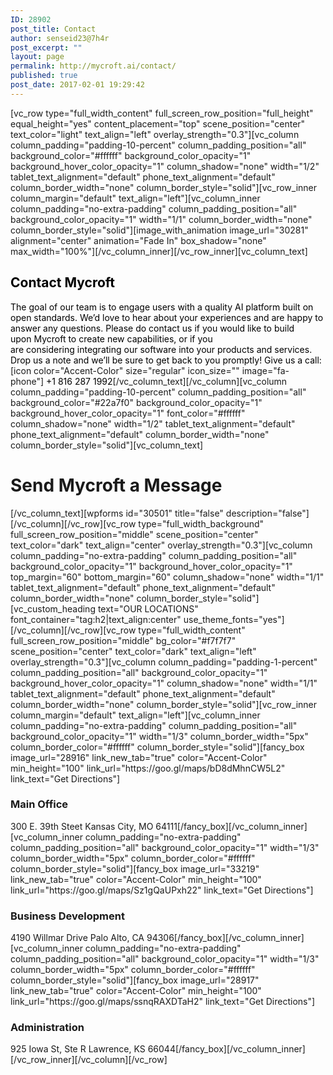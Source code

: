 ```yaml
---
ID: 28902
post_title: Contact
author: senseid23@7h4r
post_excerpt: ""
layout: page
permalink: http://mycroft.ai/contact/
published: true
post_date: 2017-02-01 19:29:42
---
```

[vc_row type="full_width_content" full_screen_row_position="full_height" equal_height="yes" content_placement="top" scene_position="center" text_color="light" text_align="left" overlay_strength="0.3"][vc_column column_padding="padding-10-percent" column_padding_position="all" background_color="#ffffff" background_color_opacity="1" background_hover_color_opacity="1" column_shadow="none" width="1/2" tablet_text_alignment="default" phone_text_alignment="default" column_border_width="none" column_border_style="solid"][vc_row_inner column_margin="default" text_align="left"][vc_column_inner column_padding="no-extra-padding" column_padding_position="all" background_color_opacity="1" width="1/1" column_border_width="none" column_border_style="solid"][image_with_animation image_url="30281" alignment="center" animation="Fade In" box_shadow="none" max_width="100%"][/vc_column_inner][/vc_row_inner][vc_column_text]
<h2><span style="color: #000000;">Contact Mycroft</span></h2>
<span style="color: #000000;">The goal of our team is to engage users with a quality AI platform built on open standards. We’d love to hear about your experiences and are happy to answer any questions.</span>
<span style="color: #000000;">
Please do contact us if you would like to build upon Mycroft to create new capabilities, or if you are considering integrating our software into your products and services.</span>
<span style="color: #000000;">
Drop us a note and we’ll be sure to get back to you promptly!</span>
<span style="color: #000000;">
Give us a call:</span>
[icon color="Accent-Color" size="regular" icon_size="" image="fa-phone"] <span style="color: #000000;">+1 816 287 1992</span>[/vc_column_text][/vc_column][vc_column column_padding="padding-10-percent" column_padding_position="all" background_color="#22a7f0" background_color_opacity="1" background_hover_color_opacity="1" font_color="#ffffff" column_shadow="none" width="1/2" tablet_text_alignment="default" phone_text_alignment="default" column_border_width="none" column_border_style="solid"][vc_column_text]
<h1>Send Mycroft a Message</h1>
[/vc_column_text][wpforms id="30501" title="false" description="false"][/vc_column][/vc_row][vc_row type="full_width_background" full_screen_row_position="middle" scene_position="center" text_color="dark" text_align="center" overlay_strength="0.3"][vc_column column_padding="no-extra-padding" column_padding_position="all" background_color_opacity="1" background_hover_color_opacity="1" top_margin="60" bottom_margin="60" column_shadow="none" width="1/1" tablet_text_alignment="default" phone_text_alignment="default" column_border_width="none" column_border_style="solid"][vc_custom_heading text="OUR LOCATIONS" font_container="tag:h2|text_align:center" use_theme_fonts="yes"][/vc_column][/vc_row][vc_row type="full_width_content" full_screen_row_position="middle" bg_color="#f7f7f7" scene_position="center" text_color="dark" text_align="left" overlay_strength="0.3"][vc_column column_padding="padding-1-percent" column_padding_position="all" background_color_opacity="1" background_hover_color_opacity="1" column_shadow="none" width="1/1" tablet_text_alignment="default" phone_text_alignment="default" column_border_width="none" column_border_style="solid"][vc_row_inner column_margin="default" text_align="left"][vc_column_inner column_padding="no-extra-padding" column_padding_position="all" background_color_opacity="1" width="1/3" column_border_width="5px" column_border_color="#ffffff" column_border_style="solid"][fancy_box image_url="28916" link_new_tab="true" color="Accent-Color" min_height="100" link_url="https://goo.gl/maps/bD8dMhnCW5L2" link_text="Get Directions"]
<h3>Main Office</h3>
300 E. 39th Steet
Kansas City, MO 64111[/fancy_box][/vc_column_inner][vc_column_inner column_padding="no-extra-padding" column_padding_position="all" background_color_opacity="1" width="1/3" column_border_width="5px" column_border_color="#ffffff" column_border_style="solid"][fancy_box image_url="33219" link_new_tab="true" color="Accent-Color" min_height="100" link_url="https://goo.gl/maps/Sz1gQaUPxh22" link_text="Get Directions"]
<h3>Business Development</h3>
4190 Willmar Drive
Palo Alto, CA 94306[/fancy_box][/vc_column_inner][vc_column_inner column_padding="no-extra-padding" column_padding_position="all" background_color_opacity="1" width="1/3" column_border_width="5px" column_border_color="#ffffff" column_border_style="solid"][fancy_box image_url="28917" link_new_tab="true" color="Accent-Color" min_height="100" link_url="https://goo.gl/maps/ssnqRAXDTaH2" link_text="Get Directions"]
<h3>Administration</h3>
925 Iowa St, Ste R
Lawrence, KS 66044[/fancy_box][/vc_column_inner][/vc_row_inner][/vc_column][/vc_row]